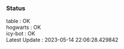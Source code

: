### Status


table : OK  
hogwarts : OK  
icy-bot : OK  
Latest Update : 2023-05-14 22:06:28.429842
